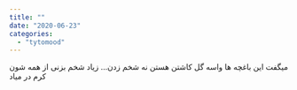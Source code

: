 ```yaml
---
title: ""
date: "2020-06-23"
categories: 
  - "tytomood"
---
```


میگفت این باغچه ها واسه گل کاشتن هستن نه شخم زدن... زیاد شخم بزنی از همه شون کرم در میاد
